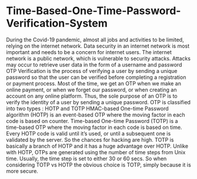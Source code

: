 # Time-Based-One-Time-Password-Verification-System
  During the Covid-19 pandemic, almost all jobs and activities to be limited, relying on the internet network. Data security in an internet network is most important and needs to be a concern for internet users. 
  The internet network is a public network, which is vulnerable to security attacks. Attacks may occur to retrieve user data in the form of a username and password
OTP Verification is the process of verifying a user by sending a unique password so that the user can be verified before completing a registration or payment process. 
  Most of the time, we get an OTP when we make an online payment, or when we forget our password, or when creating an account on any online platform. 
Thus, the sole purpose of an OTP is to verify the identity of a user by sending a unique password.
  OTP is classified into two types : HOTP and TOTP
HMAC-based One-time Password algorithm (HOTP) is an event-based OTP where the moving factor in each code is based on  counter.
Time-based One-time Password (TOTP) is a time-based OTP where the moving factor in each code is based on time.
Every HOTP code is valid until it’s used, or until a subsequent one is validated by the server. So the chances for hacking are high.
TOTP is basically a branch of HOTP and it has a huge advantage over HOTP.
Unlike with HOTP, OTPs are generated using the number of time steps from Unix time. Usually, the time step is set to either 30 or 60 secs.
So when considering TOTP vs HOTP the obvious choice is TOTP, simply because it is more secure.
